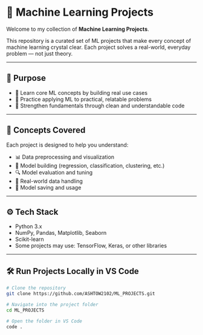 # 🤖 Machine Learning Projects

Welcome to my collection of **Machine Learning Projects**.

This repository is a curated set of ML projects that make every concept of machine learning crystal clear. Each project solves a real-world, everyday problem — not just theory.

---

## 🎯 Purpose

- 📌 Learn core ML concepts by building real use cases  
- 📌 Practice applying ML to practical, relatable problems  
- 📌 Strengthen fundamentals through clean and understandable code  

---

## 🧠 Concepts Covered

Each project is designed to help you understand:

- 📊 Data preprocessing and visualization  
- 🧠 Model building (regression, classification, clustering, etc.)  
- 🔍 Model evaluation and tuning  
- 📁 Real-world data handling  
- 💾 Model saving and usage  

---

## ⚙️ Tech Stack

- Python 3.x  
- NumPy, Pandas, Matplotlib, Seaborn  
- Scikit-learn  
- Some projects may use: TensorFlow, Keras, or other libraries  

---

## 🛠️ Run Projects Locally in VS Code

```bash
# Clone the repository
git clone https://github.com/ASHTOW2102/ML_PROJECTS.git

# Navigate into the project folder
cd ML_PROJECTS

# Open the folder in VS Code
code .
